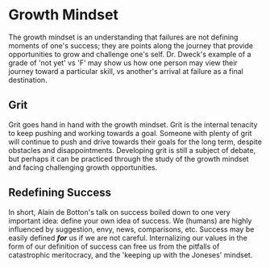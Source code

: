 # Growth Mindset

The growth mindset is an understanding that failures are not defining moments of one's success; they are points along the journey that
provide opportunities to grow and challenge one's self. Dr. Dweck's example of a grade of 'not yet' vs 'F' may show us how one person may
view their journey toward a particular skill, vs another's arrival at failure as a final destination. 

## Grit

Grit goes hand in hand with the growth mindset. Grit is the internal tenacity to keep pushing and working towards a goal. Someone with plenty
of grit will continue to push and drive towards their goals for the long term, despite obstacles and disappointments. Developing grit is
still a subject of debate, but perhaps it can be practiced through the study of the growth mindset and facing challenging growth opportunities. 

## Redefining Success

In short, Alain de Botton's talk on success boiled down to one very important idea: define your own idea of success. We (humans) are highly influenced
by suggestion, envy, news, comparisons, etc. Success may be easily defined ___for___ us if we are not careful. Internalizing our values in the form of 
our definition of success can free us from the pitfalls of catastrophic meritocracy, and the 'keeping up with the Joneses' mindset.
